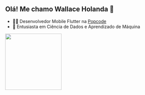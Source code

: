 ## Olá! Me chamo Wallace Holanda 👋

<ul>
  <li>👨‍💻 Desenvolvedor Mobile Flutter na <a href='https://www.instagram.com/popcodemobile/?hl=pt'>Popcode</a> </li>
  <li>🔬 Entusiasta em Ciência de Dados e Aprendizado de Máquina</li>
</ul>

<div align="left">
  <a href="https://github.com/WallaceHolanda">
  <img height="180em" src="https://github-readme-stats.vercel.app/api?username=WallaceDHolanda&show_icons=true&theme=dracula&include_all_commits=true&count_private=true"/>
 
</div>
